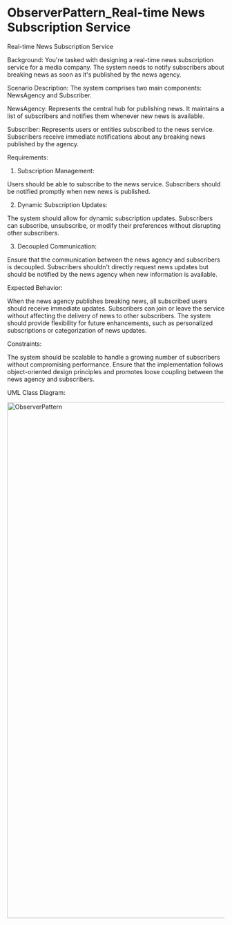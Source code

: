 # ObserverPattern_Real-time News Subscription Service

Real-time News Subscription Service

Background: You're tasked with designing a real-time news subscription service for a media company. The system needs to notify subscribers about breaking news as soon as it's published by the news agency.

Scenario Description: The system comprises two main components: NewsAgency and Subscriber.

NewsAgency: Represents the central hub for publishing news. It maintains a list of subscribers and notifies them whenever new news is available.

Subscriber: Represents users or entities subscribed to the news service. Subscribers receive immediate notifications about any breaking news published by the agency.


Requirements:

1. Subscription Management:

Users should be able to subscribe to the news service.
Subscribers should be notified promptly when new news is published.

2. Dynamic Subscription Updates:

The system should allow for dynamic subscription updates. Subscribers can subscribe, unsubscribe, or modify their preferences without disrupting other subscribers.

3. Decoupled Communication:

Ensure that the communication between the news agency and subscribers is decoupled. Subscribers shouldn't directly request news updates but should be notified by the news agency when new information is available.


Expected Behavior:

When the news agency publishes breaking news, all subscribed users should receive immediate updates.
Subscribers can join or leave the service without affecting the delivery of news to other subscribers.
The system should provide flexibility for future enhancements, such as personalized subscriptions or categorization of news updates.

Constraints:

The system should be scalable to handle a growing number of subscribers without compromising performance.
Ensure that the implementation follows object-oriented design principles and promotes loose coupling between the news agency and subscribers.

UML Class Diagram:

<img width="1196" alt="ObserverPattern" src="https://github.com/user-attachments/assets/bc51b5bf-5e9d-4fe7-ace5-359620a71350">
